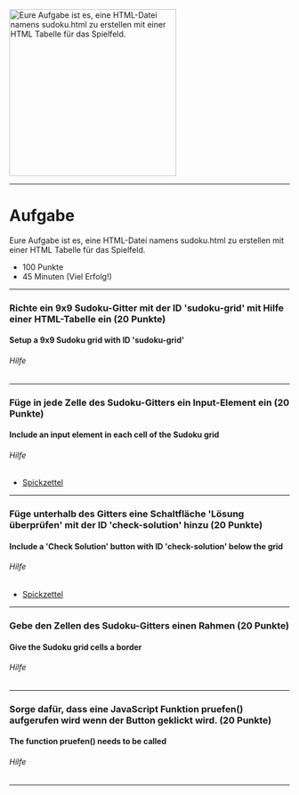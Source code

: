 <img src="https://upload.wikimedia.org/wikipedia/commons/thumb/1/1a/Sudoku_parts.svg/640px-Sudoku_parts.svg.png" alt="Eure Aufgabe ist es, eine HTML-Datei namens sudoku.html zu erstellen mit einer HTML Tabelle für das Spielfeld." width="300"/>

---
# Aufgabe
Eure Aufgabe ist es, eine HTML-Datei namens sudoku.html zu erstellen mit einer HTML Tabelle für das Spielfeld.
* 100 Punkte
* 45 Minuten (Viel Erfolg!)

---
### Richte ein 9x9 Sudoku-Gitter mit der ID 'sudoku-grid' mit Hilfe einer HTML-Tabelle ein (20 Punkte)
#### Setup a 9x9 Sudoku grid with ID 'sudoku-grid'

###### Hilfe


---
### Füge  in jede Zelle des Sudoku-Gitters ein Input-Element ein (20 Punkte)
#### Include an input element in each cell of the Sudoku grid

###### Hilfe
* [Spickzettel](https://www.w3schools.com/tags/tag_input.asp) 


---
### Füge unterhalb des Gitters eine Schaltfläche 'Lösung überprüfen' mit der ID 'check-solution' hinzu (20 Punkte)
#### Include a 'Check Solution' button with ID 'check-solution' below the grid

###### Hilfe
* [Spickzettel](https://www.w3schools.com/tags/tag_button.asp) 


---
### Gebe den Zellen des Sudoku-Gitters einen Rahmen (20 Punkte)
#### Give the Sudoku grid cells a border

###### Hilfe


---
### Sorge dafür, dass eine JavaScript Funktion pruefen() aufgerufen wird wenn der Button geklickt wird. (20 Punkte)
#### The function pruefen() needs to be called

###### Hilfe


---
